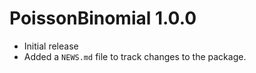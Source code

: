 # PoissonBinomial 1.0.0

* Initial release
* Added a `NEWS.md` file to track changes to the package.
